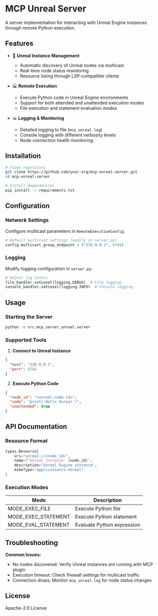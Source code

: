# MCP Unreal Server

A server implementation for interacting with Unreal Engine instances through remote Python execution.

## Features

- 🚀 **Unreal Instance Management**
  - Automatic discovery of Unreal nodes via multicast
  - Real-time node status monitoring
  - Resource listing through LSP-compatible clients

- 💻 **Remote Execution**
  - Execute Python code in Unreal Engine environments
  - Support for both attended and unattended execution modes
  - File execution and statement evaluation modes

- 📊 **Logging & Monitoring**
  - Detailed logging to file (`mcp_unreal.log`)
  - Console logging with different verbosity levels
  - Node connection health monitoring

## Installation

```bash
# Clone repository
git clone https://github.com/your-org/mcp-unreal-server.git
cd mcp-unreal-server

# Install dependencies
pip install -r requirements.txt
```

## Configuration

### Network Settings
Configure multicast parameters in `RemoteExecutionConfig`:
```python
# Default multicast settings (modify in server.py)
config.multicast_group_endpoint = ("239.0.0.1", 6766)
```

### Logging
Modify logging configuration in `server.py`:
```python
# Adjust log levels
file_handler.setLevel(logging.DEBUG)  # File logging
console_handler.setLevel(logging.INFO)  # Console logging
```

## Usage

### Starting the Server
```bash
python -m src.mcp_server_unreal.server
```

### Supported Tools

1. **Connect to Unreal Instance**
```json
{
  "host": "239.0.0.1",
  "port": 6766
}
```

2. **Execute Python Code**
```json
{
  "node_id": "<unreal-node-id>",
  "code": "print('Hello Unreal')",
  "unattended": true
}
```

## API Documentation

### Resource Format
```python
types.Resource(
    uri="unreal://<node_id>",
    name=f"Unreal Instance: {node_id}",
    description="Unreal Engine instance",
    mimeType="application/x-unreal"
)
```

### Execution Modes
| Mode                 | Description                     |
|----------------------|---------------------------------|
| MODE_EXEC_FILE       | Execute Python file             |
| MODE_EXEC_STATEMENT  | Execute Python statement        |
| MODE_EVAL_STATEMENT  | Evaluate Python expression      |

## Troubleshooting

**Common Issues:**
- No nodes discovered: Verify Unreal instances are running with MCP plugin
- Execution timeout: Check firewall settings for multicast traffic
- Connection drops: Monitor `mcp_unreal.log` for node status changes

## License
Apache-2.0 License